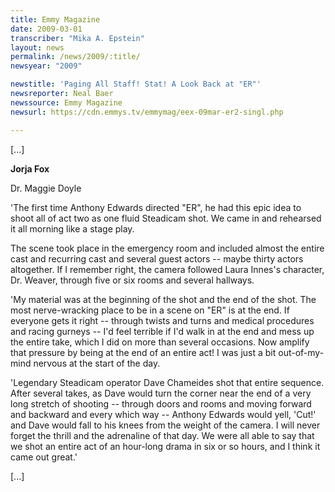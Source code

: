 ```yaml
---
title: Emmy Magazine
date: 2009-03-01
transcriber: "Mika A. Epstein"
layout: news
permalink: /news/2009/:title/
newsyear: "2009"

newstitle: 'Paging All Staff! Stat! A Look Back at "ER"'
newsreporter: Neal Baer
newssource: Emmy Magazine
newsurl: https://cdn.emmys.tv/emmymag/eex-09mar-er2-singl.php

---
```


[...]

**Jorja Fox**

Dr. Maggie Doyle

'The first time Anthony Edwards directed "ER", he had this epic idea to shoot all of act two as one fluid Steadicam shot. We came in and rehearsed it all morning like a stage play.

The scene took place in the emergency room and included almost the entire cast and recurring cast and several guest actors -- maybe thirty actors altogether. If I remember right, the camera followed Laura Innes's character, Dr. Weaver, through five or six rooms and several hallways.

'My material was at the beginning of the shot and the end of the shot. The most nerve-wracking place to be in a scene on "ER" is at the end. If everyone gets it right -- through twists and turns and medical procedures and racing gurneys -- I'd feel terrible if I'd walk in at the end and mess up the entire take, which I did on more than several occasions. Now amplify that pressure by being at the end of an entire act! I was just a bit out-of-my-mind nervous at the start of the day.

'Legendary Steadicam operator Dave Chameides shot that entire sequence. After several takes, as Dave would turn the corner near the end of a very long stretch of shooting -- through doors and rooms and moving forward and backward and every which way -- Anthony Edwards would yell, 'Cut!' and Dave would fall to his knees from the weight of the camera. I will never forget the thrill and the adrenaline of that day. We were all able to say that we shot an entire act of an hour-long drama in six or so hours, and I think it came out great.'

[...]
